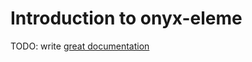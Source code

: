 # Introduction to onyx-eleme

TODO: write [great documentation](http://jacobian.org/writing/what-to-write/)
